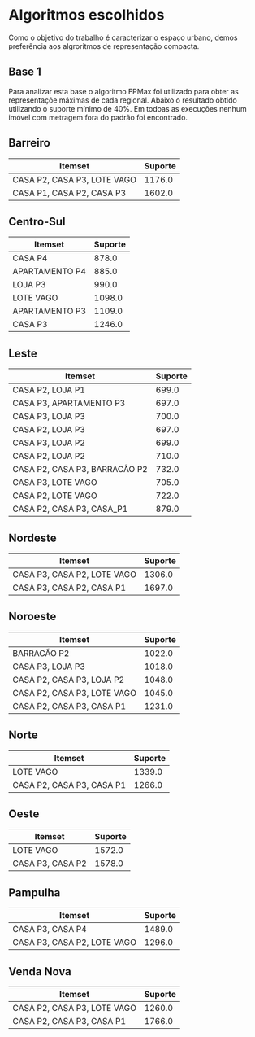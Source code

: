 # Algoritmos escolhidos
Como o objetivo do trabalho é caracterizar o espaço urbano, demos preferência aos algroritmos de representação compacta. 

## Base 1
Para analizar esta base o algoritmo FPMax foi utilizado para obter as representaçõe máximas de cada regional. Abaixo o resultado obtido utilizando o suporte mínimo de 40%. Em todoas as execuções nenhum imóvel com metragem fora do padrão foi encontrado.

## Barreiro
Itemset| Suporte
--|--
CASA P2, CASA P3, LOTE VAGO|1176.0
CASA P1, CASA P2, CASA P3|1602.0

## Centro-Sul

Itemset| Suporte
--|--
CASA P4 | 878.0
APARTAMENTO P4 |885.0
LOJA P3|990.0
LOTE VAGO |1098.0
APARTAMENTO P3|1109.0
CASA P3|1246.0

## Leste
Itemset| Suporte
--|--
CASA P2, LOJA P1 |699.0
CASA P3, APARTAMENTO P3|697.0
CASA P3, LOJA P3|700.0
CASA P2, LOJA P3|697.0
CASA P3, LOJA P2|699.0
CASA P2, LOJA P2|710.0
CASA P2, CASA P3, BARRACÃO P2|732.0
CASA P3, LOTE VAGO|705.0
CASA P2, LOTE VAGO|722.0
CASA P2, CASA P3, CASA_P1 |879.0

## Nordeste
Itemset| Suporte
--|--
CASA P3, CASA P2, LOTE VAGO|1306.0
CASA P3, CASA P2, CASA P1|1697.0

## Noroeste
Itemset| Suporte
--|--
BARRACÃO P2|1022.0
CASA P3, LOJA P3|1018.0
CASA P2, CASA P3, LOJA P2|1048.0
CASA P2, CASA P3, LOTE VAGO|1045.0
CASA P2, CASA P3, CASA P1|1231.0

## Norte
Itemset| Suporte
--|--
LOTE VAGO|1339.0
CASA P2, CASA P3, CASA P1|1266.0

## Oeste
Itemset| Suporte
--|--
LOTE VAGO|1572.0
CASA P3, CASA P2|1578.0

## Pampulha
Itemset| Suporte
--|--
CASA P3, CASA P4|1489.0
CASA P3, CASA P2, LOTE VAGO|1296.0

## Venda Nova
Itemset| Suporte
--|--
CASA P2, CASA P3, LOTE VAGO|1260.0
CASA P2, CASA P3, CASA P1|	1766.0
